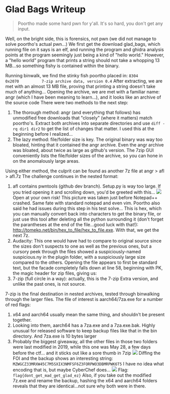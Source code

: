 ﻿# Glad Bags Writeup

>Poortho made some hard pwn for y'all. It's so hard, you don't get any input.

Well, on the bright side, this is forensics, not pwn (we did not manage to solve poortho's actual pwn...)
We first get the download glad_bags, which running file on it says is an elf,  and running the program and ghidra analysis points at the program seemingly just being a kind of "hello world."
However, a "hello world" program that prints a string should not take a whopping 13 MB...so something fishy is contained within the binary.

Running binwalk, we find the stinky fish poortho placed in:
```8304          0x2070          7-zip archive data, version 0.4```
After extracting, we are met with an almost 13 MB file, proving that printing a string doesn't take much of anything...
Opening the archive, we are met with a familiar name: angr (which I have been meaning to learn...), and it looks like an archive of the source code
There were two methods to the next step:
1. The thorough method: angr (and everything that follows) has unmodified free downloads that "closely" (where it matters) match poortho's. Extract both archives into separate directories and use `diff -rq dir1 dir2` to get the list of changes that matter. I used this at the beginning before I realized...
2. The lazy method: file/folder size is key. The original binary was way too bloated, hinting that it contained the angr archive. Even the angr archive was bloated, about twice as large as github's version. The 7zip GUI conveniently lists the file/folder sizes of the archive, so you can hone in on the anomalously large areas.

Using either method, the culprit can be found as another 7z file at angr > afl > afl.7z
The challenge continues in the nested format:

1. afl contains pwntools (github dev branch). Setup.py is way too large. If you tried opening it and scrolling down, you'd be greeted with this...
![](https://cdn.discordapp.com/attachments/717493157440258048/717839149868122142/unknown.png)
Open at your own risk! This picture was taken just before Notepad++ crashed. Same fate with standard notepad and even vim. Poortho also said he had issues during this step in his test solve... This is hex, which you can manually convert back into characters to get the binary file, or just use this tool after deleting all the python surrounding it (don't forget the parantheses at the end of the file...good luck with that!): <http://tomeko.net/bin/hex_to_file/hex_to_file.exe>. With that, we get the next 7z.
2. Audacity: This one would have had to compare to original source since the sizes don't suspects to one as well as the previous ones, but a cursory peek through the files showed a suspiciously-named suspicious.ny in the plugin folder, with a suspiciously large size compared to the others. Opening the file appears to first be standard text, but the facade completely falls down at line 58, beginning with PK, the magic header for zip files, giving us:
3. 7-zip (full circle in a way): actually, this is the 7-zip Extra version, and unlike the past ones, is not source.

7-zip is the final destination in nested archives, tested through binwalking through the larger files. The file of interest is aarch64/7za.exe for a number of red flags:
1. x64 and aarch64 usually mean the same thing, and shouldn't be present together.
2. Looking into them, aarch64 has a 7za.exe and a 7za.exe.bak. Highly unusual for released software to keep backup files like that in the bin directory. And 7za.exe is 10 bytes larger
3. Probably the biggest giveaway, all the other files in those two folders were last modified in 2019, while this one was May 28, a few days before the ctf... and it sticks out like a sore thumb in 7zip
![](https://cdn.discordapp.com/attachments/717493157440258048/718657504845889576/unknown.png)
Diffing the FOI and the backup shows an interesting string: `MZWGCZ33MRXW45C7M5SXIX3NMFSF6Z3FORPWO3DBMRPWK6T5`
I have no idea what encoding that is, but maybe CyberChef does...
![](https://cdn.discordapp.com/attachments/717493157440258048/718665238634823720/unknown.png)
Flag: `flag{dont_get_mad_get_glad_ez}`
Also, if you take out the modified 7z.exe and rename the backup, hashing the x64 and aarch64 folders reveals that they are identical...not sure why both were in there.
